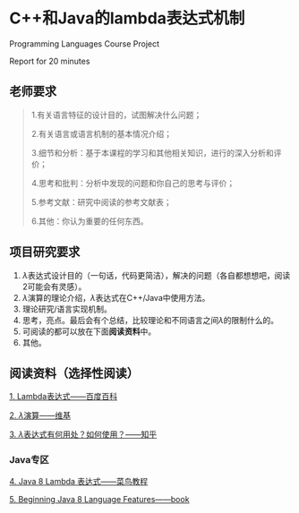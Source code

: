 # C++和Java的lambda表达式机制
Programming Languages Course Project

Report for 20 minutes

## 老师要求

> 1.有关语言特征的设计目的，试图解决什么问题；
>
> 2.有关语言或语言机制的基本情况介绍；
>
> 3.细节和分析：基于本课程的学习和其他相关知识，进行的深入分析和评价；
>
> 4.思考和批判：分析中发现的问题和你自己的思考与评价；
>
> 5.参考文献：研究中阅读的参考文献表；
>
> 6.其他：你认为重要的任何东西。

## 项目研究要求

1. $\lambda$表达式设计目的（一句话，代码更简洁），解决的问题（各自都想想吧，阅读2可能会有灵感）。
2. $\lambda$演算的理论介绍，$\lambda$表达式在C++/Java中使用方法。
3. 理论研究/语言实现机制。
4. 思考，亮点。最后会有个总结，比较理论和不同语言之间$\lambda$的限制什么的。
5. 可阅读的都可以放在下面**阅读资料**中。
6. 其他。

## 阅读资料（选择性阅读）

[1. Lambda表达式——百度百科]([https://baike.baidu.com/item/Lambda%E8%A1%A8%E8%BE%BE%E5%BC%8F/4585794](https://baike.baidu.com/item/Lambda表达式/4585794))

[2. $\lambda$演算——维基]([https://zh.wikipedia.org/wiki/%CE%9B%E6%BC%94%E7%AE%97](https://zh.wikipedia.org/wiki/Λ演算))

[3. $\lambda$表达式有何用处？如何使用？——知乎](https://www.zhihu.com/question/20125256)

### Java专区

[4. Java 8 Lambda 表达式——菜鸟教程](https://www.runoob.com/java/java8-lambda-expressions.html)

[5. Beginning Java 8 Language Features——book](https://b-ok.org/book/2371656/bb9781)

